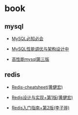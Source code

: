 # book

## mysql

* [MySQL必知必会](https://github.com/yuyongbo/book/blob/master/mysql/MySQL%E5%BF%85%E7%9F%A5%E5%BF%85%E4%BC%9A%20%E7%94%B5%E5%AD%90%E7%89%88.pdf)

* [MySQL性能调优与架构设计中](https://github.com/yuyongbo/book/blob/master/mysql/MySQL%E6%80%A7%E8%83%BD%E8%B0%83%E4%BC%98%E4%B8%8E%E6%9E%B6%E6%9E%84%E8%AE%BE%E8%AE%A1%E4%B8%AD%E6%96%87%E7%89%88%E5%85%A8%E5%86%8C.pdf)

* [高性能mysql第三版](https://github.com/yuyongbo/book/blob/master/mysql/%E9%AB%98%E6%80%A7%E8%83%BDmysql%E7%AC%AC%E4%B8%89%E7%89%88.pdf)

## redis 

* [Redis-cheatsheet(黄健宏)](https://github.com/yuyongbo/book/blob/master/redis/Redis-cheatsheet(%E9%BB%84%E5%81%A5%E5%AE%8F%20).pdf)

* [Redis设计与实现+第1版(黄健宏)](https://github.com/yuyongbo/book/blob/master/redis/Redis%E8%AE%BE%E8%AE%A1%E4%B8%8E%E5%AE%9E%E7%8E%B0%2B%E7%AC%AC1%E7%89%88(%E9%BB%84%E5%81%A5%E5%AE%8F%20).pdf)

* [Redis入门指南+第2版(李子骅)](https://github.com/yuyongbo/book/blob/master/redis/Redis%E5%85%A5%E9%97%A8%E6%8C%87%E5%8D%97%2B%E7%AC%AC2%E7%89%88(%E6%9D%8E%E5%AD%90%E9%AA%85).pdf)
